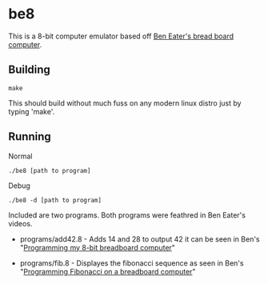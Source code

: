 # be8 

This is a 8-bit computer emulator based off [Ben Eater's bread board computer](https://www.youtube.com/watch?v=HyznrdDSSGM). 

## Building 

```
make
```

This should build without much fuss on any modern linux distro just by typing 'make'. 

## Running 

Normal 
```
./be8 [path to program]
```
Debug 
```
./be8 -d [path to program]
```

Included are two programs. Both programs were feathred in Ben Eater's videos. 

- programs/add42.8 - Adds 14 and 28 to output 42 it can be seen in Ben's "[Programming my 8-bit breadboard computer](https://www.youtube.com/watch?v=9PPrrSyubG0)"

- programs/fib.8 - Displayes the fibonacci sequence as seen in Ben's "[Programming Fibonacci on a breadboard computer](https://www.youtube.com/watch?v=a73ZXDJtU48)"

